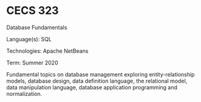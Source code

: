 # CECS 323
 Database Fundamentals

 Language(s): SQL

 Technologies: Apache NetBeans

 Term: Summer 2020

 Fundamental topics on database management exploring entity-relationship models, database design, data definition language, the relational model, data manipulation language, database application programming and normalization.